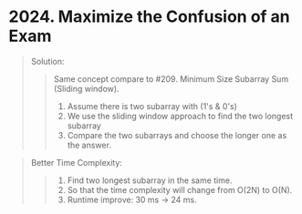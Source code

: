 # 2024. Maximize the Confusion of an Exam
> Solution: 
>> Same concept compare to #209. Minimum Size Subarray Sum (Sliding window).  
>> 1. Assume there is two subarray with (1's & 0's)  
>> 2. We use the sliding window approach to find the two longest subarray  
>> 3. Compare the two subarrays and choose the longer one as the answer.  

> Better Time Complexity:
>> 1. Find two longest subarray in the same time.  
>> 2. So that the time complexity will change from O(2N) to O(N).  
>> 3. Runtime improve: 30 ms -> 24 ms.